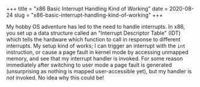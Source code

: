 +++
title = "x86 Basic Interrupt Handling Kind of Working"
date = 2020-08-24
slug = "x86-basic-interrupt-handling-kind-of-working"
+++

My hobby OS adventure has led to the need to handle interrupts.
In x86, you set up a data structure called an "Interrupt Descriptor Table" (IDT)
which tells the hardware which function to call in response to different interrupts.
My setup kind of works; I can trigger an interrupt with the `int` instruction, or
cause a page fault in kernel mode by accessing unmapped memory, and see that my interrupt handler is invoked.
For some reason immediately after switching to user mode a page fault is generated (unsurprising as nothing is mapped user-accessible yet),
but my handler is _not_ invoked. No idea why this could be!
